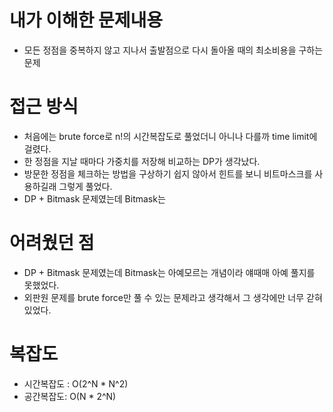 # 내가 이해한 문제내용  
* 모든 정점을 중복하지 않고 지나서 출발점으로 다시 돌아올 때의 최소비용을 구하는 문제

# 접근 방식
* 처음에는 brute force로 n!의 시간복잡도로 풀었더니 아니나 다를까 time limit에 걸렸다.
* 한 정점을 지날 때마다 가중치를 저장해 비교하는 DP가 생각났다.
* 방문한 정점을 체크하는 방법을 구상하기 쉽지 않아서 힌트를 보니 비트마스크를 사용하길래 그렇게 풀었다.
* DP + Bitmask 문제였는데 Bitmask는

# 어려웠던 점
* DP + Bitmask 문제였는데 Bitmask는 아예모르는 개념이라 얘때매 아예 풀지를 못했었다.
* 외판원 문제를 brute force만 풀 수 있는 문제라고 생각해서 그 생각에만 너무 갇혀있었다.

# 복잡도
* 시간복잡도 : O(2^N * N^2)
* 공간복잡도: O(N * 2^N)

